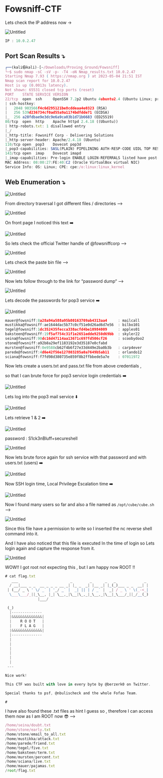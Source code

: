 # Fowsniff-CTF

Lets check the IP address now →

![Untitled](/Vulnhub-Files/img/Fowsniff-CTF/Untitled.png)

```jsx
IP : 10.0.2.47
```

## Port Scan Results ⤵️

```jsx
┌──(kali㉿kali)-[~/Downloads/Proving_Ground/Fowsniff]
└─$ sudo nmap -sC -sV -p- -T4 -oN Nmap_results.txt 10.0.2.47
Starting Nmap 7.93 ( https://nmap.org ) at 2023-05-04 21:51 IST
Nmap scan report for 10.0.2.47
Host is up (0.0013s latency).
Not shown: 65531 closed tcp ports (reset)
PORT    STATE SERVICE VERSION
22/tcp  open  ssh     OpenSSH 7.2p2 Ubuntu 4ubuntu2.4 (Ubuntu Linux; protocol 2.0)
| ssh-hostkey: 
|   2048 903566f4c6d295121be8cddeaa4e0323 (RSA)
|   256 539d236734cf0ad55a9a1174bdfdde71 (ECDSA)
|_  256 a28fdbae9e3dc9e6a9ca03b1d71b6683 (ED25519)
80/tcp  open  http    Apache httpd 2.4.18 ((Ubuntu))
| http-robots.txt: 1 disallowed entry 
|_/
|_http-title: Fowsniff Corp - Delivering Solutions
|_http-server-header: Apache/2.4.18 (Ubuntu)
110/tcp open  pop3    Dovecot pop3d
|_pop3-capabilities: SASL(PLAIN) PIPELINING AUTH-RESP-CODE UIDL TOP RESP-CODES USER CAPA
143/tcp open  imap    Dovecot imapd
|_imap-capabilities: Pre-login ENABLE LOGIN-REFERRALS listed have post-login capabilities more OK AUTH=PLAINA0001 ID SASL-IR LITERAL+ IDLE IMAP4rev1
MAC Address: 08:00:27:FE:40:C2 (Oracle VirtualBox virtual NIC)
Service Info: OS: Linux; CPE: cpe:/o:linux:linux_kernel
```

## Web Enumeration ⤵️

![Untitled](/Vulnhub-Files/img/Fowsniff-CTF/Untitled%201.png)

From directory traversal I got different files / directories —>

![Untitled](/Vulnhub-Files/img/Fowsniff-CTF/Untitled%202.png)

On front page I noticed this text ➡️

![Untitled](/Vulnhub-Files/img/Fowsniff-CTF/Untitled%203.png)

So lets check the official Twitter handle of @fowsniffcorp —>

![Untitled](/Vulnhub-Files/img/Fowsniff-CTF/Untitled%204.png)

Lets check the paste bin file —> 

![Untitled](/Vulnhub-Files/img/Fowsniff-CTF/Untitled%205.png)

Now lets follow through to the link for “password dump“ —>

![Untitled](/Vulnhub-Files/img/Fowsniff-CTF/Untitled%206.png)

Lets decode the passwords for pop3 service ➡️

![Untitled](/Vulnhub-Files/img/Fowsniff-CTF/Untitled%207.png)

```jsx
mauer@fowsniff:8a28a94a588a95b80163709ab4313aa4		: mailcall
mustikka@fowsniff:ae1644dac5b77c0cf51e0d26ad6d7e56	: bilbo101
tegel@fowsniff:1dc352435fecca338acfd4be10984009		: apples01
baksteen@fowsniff:19f5af754c31f1e2651edde9250d69bb	: skyler22
seina@fowsniff:90dc16d47114aa13671c697fd506cf26		: scoobydoo2
stone@fowsniff:a92b8a29ef1183192e3d35187e0cfabd
mursten@fowsniff:0e9588cb62f4b6f27e33d449e2ba0b3b	: carp4ever
parede@fowsniff:4d6e42f56e127803285a0a7649b5ab11	: orlando12
sciana@fowsniff:f7fd98d380735e859f8b2ffbbede5a7e	: 07011972
```

Now lets create a users.txt and pass.txt file from above credentials ,

so that  I can brute force for pop3 service login credentials ➡️

![Untitled](/Vulnhub-Files/img/Fowsniff-CTF/Untitled%208.png)

Lets log into the pop3 mail service ⬇️

![Untitled](/Vulnhub-Files/img/Fowsniff-CTF/Untitled%209.png)

Lets retrieve  1 & 2 ➡️

![Untitled](/Vulnhub-Files/img/Fowsniff-CTF/Untitled%2010.png)

password : S1ck3nBluff+secureshell

![Untitled](/Vulnhub-Files/img/Fowsniff-CTF/Untitled%2011.png)

Now lets brute force again for ssh service with that password and with users.txt (users) ➡️

![Untitled](/Vulnhub-Files/img/Fowsniff-CTF/Untitled%2012.png)

Now SSH login time, Local Privilege Escalation time ➡️ 

![Untitled](/Vulnhub-Files/img/Fowsniff-CTF/Untitled%2013.png)

Now I found many users so far and also a file named as `/opt/cube/cube.sh` —>

![Untitled](/Vulnhub-Files/img/Fowsniff-CTF/Untitled%2014.png)

Since this file have a permission to write so I inserted the nc reverse shell command into it.

And I have also noticed that this file is executed In the time of login so Lets login again and capture the response from it.

![Untitled](/Vulnhub-Files/img/Fowsniff-CTF/Untitled%2015.png)

WOW!! I got root not expecting this , but I am happy now ROOT !!

```jsx
# cat flag.txt
   ___                        _        _      _   _             _ 
  / __|___ _ _  __ _ _ _ __ _| |_ _  _| |__ _| |_(_)___ _ _  __| |
 | (__/ _ \ ' \/ _` | '_/ _` |  _| || | / _` |  _| / _ \ ' \(_-<_|
  \___\___/_||_\__, |_| \__,_|\__|\_,_|_\__,_|\__|_\___/_||_/__(_)
               |___/ 

 (_)
  |--------------
  |&&&&&&&&&&&&&&|
  |    R O O T   |
  |    F L A G   |
  |&&&&&&&&&&&&&&|
  |--------------
  |
  |
  |
  |
  |
  |
 ---

Nice work!

This CTF was built with love in every byte by @berzerk0 on Twitter.

Special thanks to psf, @nbulischeck and the whole Fofao Team.

#
```

I have also found these .txt files as hint I guess so , therefore I can access them now as I am ROOT now 😎 —>

```jsx
/home/seina/doubt.txt
/home/stone/early.txt
/home/stone/email_to_all.txt
/home/mustikka/attack.txt
/home/parede/friend.txt
/home/tegel/five.txt
/home/baksteen/term.txt
/home/mursten/percent.txt
/home/sciana/live.txt
/home/mauer/pajamas.txt
/root/flag.txt
```